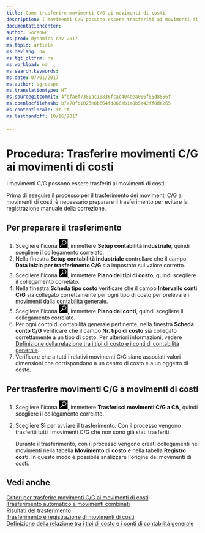 ```yaml
---
title: Come trasferire movimenti C/G ai movimenti di costi
description: I movimenti C/G possono essere trasferiti ai movimenti di costi.
documentationcenter: 
author: SorenGP
ms.prod: dynamics-nav-2017
ms.topic: article
ms.devlang: na
ms.tgt_pltfrm: na
ms.workload: na
ms.search.keywords: 
ms.date: 07/01/2017
ms.author: sgroespe
ms.translationtype: HT
ms.sourcegitcommit: 4fefaef7380ac10836fcac404eea006f55d8556f
ms.openlocfilehash: b7a78fb1023e8b664fd866eb1a8b5e42ff0de265
ms.contentlocale: it-it
ms.lasthandoff: 10/16/2017

---
```

# <a name="how-to-transfer-general-ledger-entries-to-cost-entries"></a>Procedura: Trasferire movimenti C/G ai movimenti di costi
I movimenti C/G possono essere trasferiti ai movimenti di costi.  

Prima di eseguire il processo per il trasferimento dei movimenti C/G ai movimenti di costi, è necessario preparare il trasferimento per evitare la registrazione manuale della correzione.  

## <a name="to-prepare-the-transfer"></a>Per preparare il trasferimento  

1.  Scegliere l'icona ![Cerca pagina o report](media/ui-search/search_small.png "icona Cerca pagina o report"), immettere **Setup contabilità industriale**, quindi scegliere il collegamento correlato.  
2.  Nella finestra **Setup contabilità industriale** controllare che il campo **Data inizio per trasferimento C/G** sia impostato sul valore corretto.  
3.  Scegliere l'icona ![Cerca pagina o report](media/ui-search/search_small.png "icona Cerca pagina o report"), immettere **Piano dei tipi di costo**, quindi scegliere il collegamento correlato.  
4.  Nella finestra **Scheda tipo costo** verificare che il campo **Intervallo conti C/G** sia collegato correttamente per ogni tipo di costo per prelevare i movimenti dalla contabilità generale.  
5.  Scegliere l'icona ![Cerca pagina o report](media/ui-search/search_small.png "icona Cerca pagina o report"), immettere **Piano dei conti**, quindi scegliere il collegamento correlato.  
6.  Per ogni conto di contabilità generale pertinente, nella finestra **Scheda conto C/G** verificare che il campo **Nr. tipo di costo** sia collegato correttamente a un tipo di costo. Per ulteriori informazioni, vedere [Definizione della relazione tra i tipi di costo e i conti di contabilità generale](finance-defining-the-relationship-between-cost-types-and-general-ledger-accounts.md).  
7.  Verificare che a tutti i relativi movimenti C/G siano associati valori dimensioni che corrispondono a un centro di costo e a un oggetto di costo.  

## <a name="to-transfer-general-ledger-entries-to-cost-entries"></a>Per trasferire movimenti C/G a movimenti di costi  
1.  Scegliere l'icona ![Cerca pagina o report](media/ui-search/search_small.png "icona Cerca pagina o report"), immettere **Trasferisci movimenti C/G a CA**, quindi scegliere il collegamento correlato.  
2.  Scegliere **Sì** per avviare il trasferimento. Con il processo vengono trasferiti tutti i movimenti C/G che non sono già stati trasferiti.  

    Durante il trasferimento, con il processo vengono creati collegamenti nei movimenti nella tabella **Movimento di costo** e nella tabella **Registro costi**. In questo modo è possibile analizzare l'origine dei movimenti di costi.  

## <a name="see-also"></a>Vedi anche  
 [Criteri per trasferire movimenti C/G ai movimenti di costi](finance-criteria-for-transferring-general-ledger-entries-to-cost-entries.md)   
 [Trasferimento automatico e movimenti combinati](finance-automatic-transfer-combined-entries.md)   
 [Risultati del trasferimento](finance-results-of-the-transfer.md)   
 [Trasferimento e registrazione di movimenti di costi](finance-transfer-and-post-cost-entries.md)   
 [Definizione della relazione tra i tipi di costo e i conti di contabilità generale](finance-defining-the-relationship-between-cost-types-and-general-ledger-accounts.md)   

